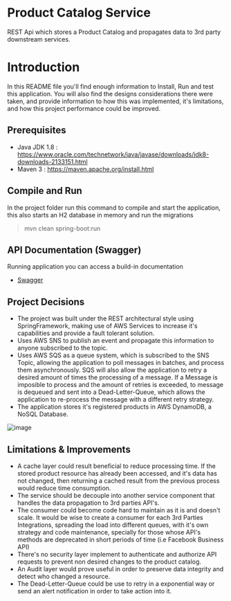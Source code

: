 
# Product Catalog Service

REST Api which stores a Product Catalog and propagates data to 3rd party downstream services.


# Introduction

In this README file you'll find enough information to Install, Run and test this application.
You will also find the designs considerations there were taken, and provide information to how this was implemented, it's limitations, and how this project performance could be improved.

## Prerequisites

* Java JDK 1.8 : https://www.oracle.com/technetwork/java/javase/downloads/jdk8-downloads-2133151.html
* Maven 3 : https://maven.apache.org/install.html

## Compile and Run

 In the project folder run this command to compile and start the application, this also starts an H2 database in memory and run the migrations
 > mvn clean spring-boot:run

## API Documentation (Swagger)

 Running application you can access a build-in documentation
- [Swagger](http://localhost:8080/swagger-ui.html)


## Project Decisions

- The project was built under the REST architectural style using SpringFramework, making use of AWS Services to increase it's capabilities and provide a fault tolerant solution.
- Uses AWS SNS to publish an event and propagate this information to anyone subscribed to the topic.
- Uses AWS SQS as a queue system, which is subscribed to the SNS Topic, allowing the application to poll messages in batches, and process them asynchronously. SQS will also allow the application to retry a desired amount of times the processing of a message. If a Message is imposible to process and the amount of retries is exceeded, to message is dequeued and sent into a Dead-Letter-Queue, which allows the application to re-process the message with a different retry strategy.
- The application stores it's registered products in AWS DynamoDB, a NoSQL Database.

![image](https://user-images.githubusercontent.com/22630277/124056461-26bf7680-d9fc-11eb-9cc6-3163401f569b.png)


## Limitations & Improvements

- A cache layer could result beneficial to reduce processing time. If the stored product resource has already been accessed, and it's data has not changed, then returning a cached result from the previous process would reduce time consumption.
- The service should be decouple into another service component that handles the data propagation to 3rd parties API's.
- The consumer could become code hard to maintain as it is and doesn't scale. It would be wise to create a consumer for each 3rd Parties Integrations, spreading the load into different queues, with it's own strategy and code maintenance, specially for those whose API's methods are deprecated in short periods of time (i.e Facebook Business API)
- There's no security layer implement to authenticate and authorize API requests to prevent non desired changes to the product catalog.
- An Audit layer would prove useful in order to preserve data integrity and detect who changed a resource.
- The Dead-Letter-Queue could be use to retry in a exponential way or send an alert notification in order to take action into it.
